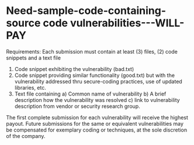 # Need-sample-code-containing-source code vulnerabilities---WILL-PAY

Requirements:  Each submission must contain at least (3) files, (2) code snippets and a text file
1.   Code snippet exhibiting the vulnerability (bad.txt)
2.   Code snippet providing similar functionality (good.txt) but with the vulnerability addressed thru secure-coding practices, use of   updated libraries, etc.
3. Text file containing a) Common name of vulnerability  b) A brief description how the vulnerability was resolved  c)  link to vulnerability description from vendor or security research group.

The first complete submission for each vulnerability will receive the highest payout. Future submissions for the same or equivalent vulnerabilities may be compensated for exemplary coding or techniques, at the sole discretion of the company.       
